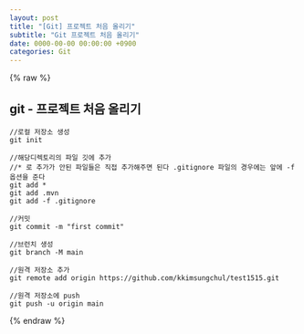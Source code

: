 ```yaml
---  
layout: post  
title: "[Git] 프로젝트 처음 올리기"  
subtitle: "Git 프로젝트 처음 올리기"  
date: 0000-00-00 00:00:00 +0900  
categories: Git  
---  
```

{% raw %}  
## git - 프로젝트 처음 올리기  
  
	//로컬 저장소 생성  
	git init  
  
	//해당디렉토리의 파일 깃에 추가  
	//* 로 추가가 안된 파일들은 직접 추가해주면 된다 .gitignore 파일의 경우에는 앞에 -f 옵션을 준다  
	git add *  
	git add .mvn  
	git add -f .gitignore  
  
	//커밋  
	git commit -m "first commit"  
  
	//브런치 생성  
	git branch -M main  
  
	//원격 저장소 추가  
	git remote add origin https://github.com/kkimsungchul/test1515.git  
  
	//원격 저장소에 push  
	git push -u origin main  
{% endraw %}